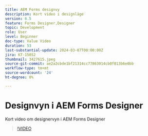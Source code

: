 ```yaml
---
title: AEM Forms designvy
description: Kort video i designläge
version: 6.5
feature: Forms Designer,Designer
topic: Development
role: User
level: Beginner
doc-type: Value Video
duration: 53
last-substantial-update: 2024-03-07T00:00:00Z
jira: KT-15052
thumbnail: 3427615.jpeg
source-git-commit: ae2a2cbde1bf21314cc77863014cb0f013b6e0bb
workflow-type: tm+mt
source-wordcount: '24'
ht-degree: 0%

---
```



# Designvyn i AEM Forms Designer

Kort video om designervyn i AEM Forms Designer

>[!VIDEO](https://video.tv.adobe.com/v/3427615/?learn=on)
